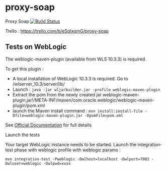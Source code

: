 proxy-soap
==========

Proxy Soap
[![Build Status](https://travis-ci.org/jlmwork/proxy-soap.svg?branch=master)](https://travis-ci.org/jlmwork/proxy-soap)


Trello : https://trello.com/b/eSqIxqmG/proxy-soap


Tests on WebLogic
-----------------
The weblogic-maven-plugin (available from WLS 10.3.3) is required.

To get this plugin :

* A local installation of WebLogic 10.3.3 is required. Go to <INSTALLATION>/wlserver_10.3/server/lib/
* Launch : `java -jar wljarbuilder.jar -profile weblogic-maven-plugin`
* Extract the pom from the newly created jar weblogic-maven-plugin.jar!/META-INF/maven/com.oracle.weblogic/weblogic-maven-plugin/pom.xml
* launch the Maven install command : `mvn install:install-file -Dfile=weblogic-maven-plugin.jar -DpomFile=pom.xml`

See [Official Documentation](https://docs.oracle.com/cd/E17904_01/web.1111/e13702/maven_deployer.htm#DEPGD386) for full details

Launch the tests

Your target WebLogic instance needs to be started.
Launch the integration-test phase with weblogic profile with weblogic params :

`mvn integration-test -Pweblogic -Dwlhost=localhost -Dwlport=7001 -Dwluser=weblogic -Dwlpwd=xxxx`

